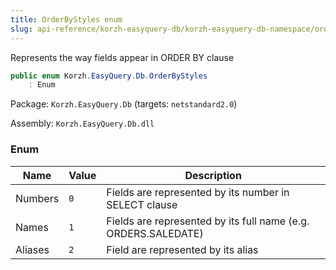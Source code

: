 ```yaml
---
title: OrderByStyles enum
slug: api-reference/korzh-easyquery-db/korzh-easyquery-db-namespace/orderbystyles-enum
---
```


Represents the way fields appear in ORDER BY clause
```csharp
public enum Korzh.EasyQuery.Db.OrderByStyles
    : Enum

```
Package: `Korzh.EasyQuery.Db` (targets: `netstandard2.0`)

Assembly: `Korzh.EasyQuery.Db.dll`

### Enum

| Name | Value | Description | 
| --- | --- | --- | 
| Numbers | `0` | Fields are represented by its number in SELECT clause | 
| Names | `1` | Fields are represented by its full name (e.g. ORDERS.SALEDATE) | 
| Aliases | `2` | Field are represented by its alias |